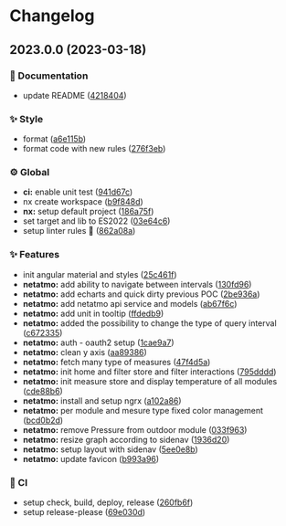 # Changelog

## 2023.0.0 (2023-03-18)


### 📝 Documentation

* update README ([4218404](https://github.com/kekel87/ng-mono/commit/4218404cae79f24889eff7a6f11143d3cc4e932e))


### ✨ Style

* format ([a6e115b](https://github.com/kekel87/ng-mono/commit/a6e115b71702bd39909b72168dee776de1e10a32))
* format code with new rules ([276f3eb](https://github.com/kekel87/ng-mono/commit/276f3eb0f300a7e324557a925518eb4cd59381a4))


### ⚙️ Global

* **ci:** enable unit test ([941d67c](https://github.com/kekel87/ng-mono/commit/941d67ca7b68566d5fffb6408a74c812c283cafc))
* nx create workspace ([b9f848d](https://github.com/kekel87/ng-mono/commit/b9f848da3af13d6c60845b3e3c06389837a5e053))
* **nx:** setup default project ([186a75f](https://github.com/kekel87/ng-mono/commit/186a75f349eb9fc01d89fa77ff840c2c70ac44ce))
* set target and lib to ES2022 ([03e64c6](https://github.com/kekel87/ng-mono/commit/03e64c677b037ab41665f48029bdd5f0440cabd0))
* setup linter rules 👮 ([862a08a](https://github.com/kekel87/ng-mono/commit/862a08ae7e99a81daf81654f5cedbcbd9d9dabb6))


### ✨ Features

* init angular material and styles ([25c461f](https://github.com/kekel87/ng-mono/commit/25c461f1847c901974cdd07bfb4094b954f8d728))
* **netatmo:** add ability to navigate between intervals ([130fd96](https://github.com/kekel87/ng-mono/commit/130fd96f57cd21770424e033455589afe63e5045))
* **netatmo:** add echarts and quick dirty previous POC ([2be936a](https://github.com/kekel87/ng-mono/commit/2be936a1c04abdcc06deacf5b82dd1cae2014f8b))
* **netatmo:** add netatmo api service and models ([ab67f6c](https://github.com/kekel87/ng-mono/commit/ab67f6c1a81faf7441adcb379a8f4371fc61e613))
* **netatmo:** add unit in tooltip ([ffdedb9](https://github.com/kekel87/ng-mono/commit/ffdedb90166b4069c4d64874ba5063bd62434aa5))
* **netatmo:** added the possibility to change the type of query interval ([c672335](https://github.com/kekel87/ng-mono/commit/c6723352785cde44d83973dd0aba300691e78b68))
* **netatmo:** auth - oauth2 setup ([1cae9a7](https://github.com/kekel87/ng-mono/commit/1cae9a72a2dd918f4762c20210c9d5732611fa9b))
* **netatmo:** clean y axis ([aa89386](https://github.com/kekel87/ng-mono/commit/aa893862829f038ed83697632fe1f6602f028574))
* **netatmo:** fetch many type of measures ([47f4d5a](https://github.com/kekel87/ng-mono/commit/47f4d5aba655c729f57110232d6dddc492dec500))
* **netatmo:** init home and filter store and filter interactions ([795dddd](https://github.com/kekel87/ng-mono/commit/795ddddad1f521e80b0b9ca36df9c56528de4e9c))
* **netatmo:** init measure store and display temperature of all modules ([cde88b6](https://github.com/kekel87/ng-mono/commit/cde88b61ae1c4ed9a5193ffdd40c80d874dc2dd7))
* **netatmo:** install and setup ngrx ([a102a86](https://github.com/kekel87/ng-mono/commit/a102a86517ffffebf6a1f6bb39dfeb7666c29a09))
* **netatmo:** per module  and mesure type fixed color management ([bcd0b2d](https://github.com/kekel87/ng-mono/commit/bcd0b2d0342fca4a86158f2e84b578eec0a7ed75))
* **netatmo:** remove Pressure from outdoor module ([033f963](https://github.com/kekel87/ng-mono/commit/033f963380dcdf1412601e2048d88155689a82b1))
* **netatmo:** resize graph according to sidenav ([1936d20](https://github.com/kekel87/ng-mono/commit/1936d201409615e7439e1b177eb72c699cdf2519))
* **netatmo:** setup layout with sidenav ([5ee0e8b](https://github.com/kekel87/ng-mono/commit/5ee0e8b2447d3d8eb7c2c3cae854056eb0d2e235))
* **netatmo:** update favicon ([b993a96](https://github.com/kekel87/ng-mono/commit/b993a9600fc537aa942837665b32e57db8d2a159))


### 🧰 CI

* setup check, build, deploy, release ([260fb6f](https://github.com/kekel87/ng-mono/commit/260fb6fab68c4d2399448e9d01b83d310c0c189c))
* setup release-please ([69e030d](https://github.com/kekel87/ng-mono/commit/69e030d747136d7b5f75b6d4c1889659585f8fa5))
